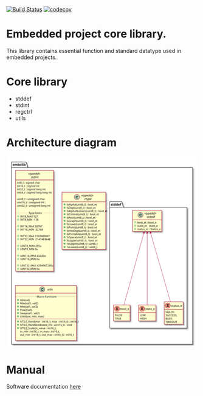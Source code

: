 [![Build Status](https://travis-ci.org/binarymaker/embclib.svg?branch=develop)](https://travis-ci.org/binarymaker/embclib) [![codecov](https://codecov.io/gh/binarymaker/embclib/branch/develop/graph/badge.svg)](https://codecov.io/gh/binarymaker/embclib)

# Embedded project core library. 
 
  This library contains essential function and standard datatype used in embedded projects.

# Core library
  
  + stddef
  + stdint
  + regctrl
  + utils

# Architecture diagram

![embclib uml image](/docs/diagrams/out/embclib/embclib.svg)

# Manual

Software documentation [here](https://binarymaker.github.io/embclib/)

